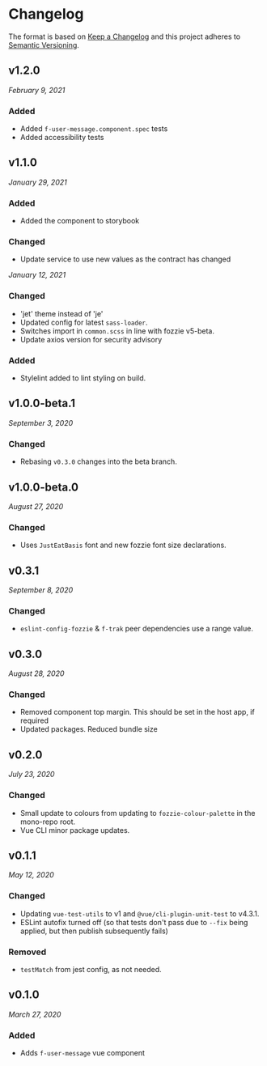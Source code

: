 # Changelog

The format is based on [Keep a Changelog](http://keepachangelog.com/en/1.0.0/)
and this project adheres to [Semantic Versioning](http://semver.org/spec/v2.0.0.html).


v1.2.0
------------------------------
*February 9, 2021*

### Added
- Added `f-user-message.component.spec` tests
- Added accessibility tests


v1.1.0
------------------------------
*January 29, 2021*

### Added
- Added the component to storybook

### Changed
- Update service to use new values as the contract has changed


*January 12, 2021*

### Changed
- 'jet' theme instead of 'je'
- Updated config for latest `sass-loader`.
- Switches import in `common.scss` in line with fozzie v5-beta.
- Update axios version for security advisory

### Added
- Stylelint added to lint styling on build.


v1.0.0-beta.1
------------------------------
*September 3, 2020*

### Changed
- Rebasing `v0.3.0` changes into the beta branch.


v1.0.0-beta.0
------------------------------
*August 27, 2020*

### Changed
- Uses `JustEatBasis` font and new fozzie font size declarations.


v0.3.1
------------------------------
*September 8, 2020*

### Changed
- `eslint-config-fozzie` & `f-trak` peer dependencies use a range value.


v0.3.0
------------------------------
*August 28, 2020*

### Changed
- Removed component top margin. This should be set in the host app, if required
- Updated packages. Reduced bundle size


v0.2.0
------------------------------
*July 23, 2020*

### Changed
- Small update to colours from updating to `fozzie-colour-palette` in the mono-repo root.
- Vue CLI minor package updates.


v0.1.1
------------------------------
*May 12, 2020*

### Changed
- Updating `vue-test-utils` to v1 and `@vue/cli-plugin-unit-test` to v4.3.1.
- ESLint autofix turned off (so that tests don't pass due to `--fix` being applied, but then publish subsequently fails)

### Removed
- `testMatch` from jest config, as not needed.


v0.1.0
------------------------------
*March 27, 2020*

### Added
- Adds `f-user-message` vue component
